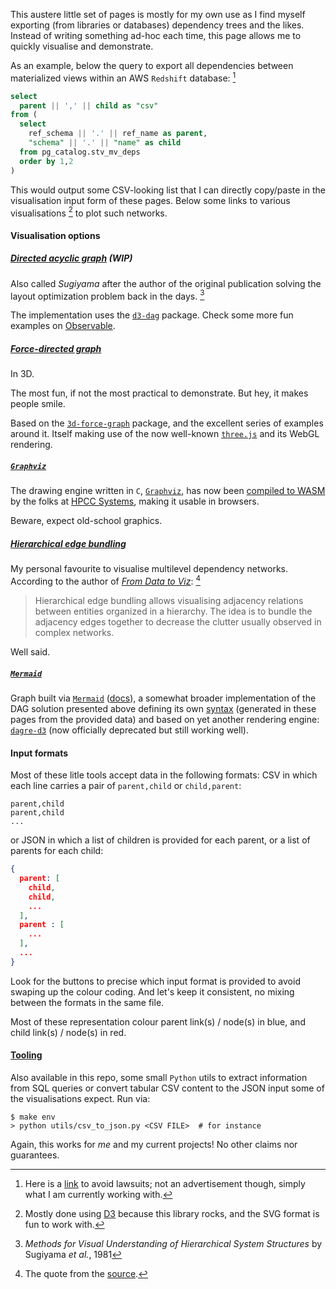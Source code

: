 This austere little set of pages is mostly for my own use as I find myself exporting
(from libraries or databases) dependency trees and the likes. Instead of writing
something ad-hoc each time, this page allows me to quickly visualise and demonstrate.

As an example, below the query to export all dependencies between materialized views
within an AWS `Redshift` database: [^1]

```sql
select
  parent || ',' || child as "csv"
from (
  select
    ref_schema || '.' || ref_name as parent,
    "schema" || '.' || "name" as child
  from pg_catalog.stv_mv_deps
  order by 1,2
)
```

This would output some CSV-looking list that I can directly copy/paste in the
visualisation input form of these pages. Below some links to various visualisations [^2]
to plot such networks.

#### Visualisation options

##### [Directed acyclic graph](/directed-acyclic-graph) (WIP)

Also called _Sugiyama_ after the author of the original publication solving the layout
optimization problem back in the days. [^3]

The implementation uses the [`d3-dag`](https://github.com/erikbrinkman/d3-dag) package.
Check some more fun examples on
[Observable](https://observablehq.com/search?query=d3-dag).

##### [Force-directed graph](/force-directed-graph)

In 3D.

The most fun, if not the most practical to demonstrate. But hey, it makes people smile.

Based on the [`3d-force-graph`](https://github.com/vasturiano/3d-force-graph) package,
and the excellent series of examples around it. Itself making use of the now well-known
[`three.js`](https://github.com/mrdoob/three.js) and its WebGL rendering.

##### [`Graphviz`](/graphviz-graph)

The drawing engine written in `C`, [`Graphviz`](https://graphviz.org/), has now been
[compiled to WASM](https://hpcc-systems.github.io/hpcc-js-wasm/classes/graphviz.Graphviz.html)
by the folks at [HPCC Systems](https://hpccsystems.com/), making it usable in browsers.

Beware, expect old-school graphics.

##### [Hierarchical edge bundling](/hierarchical-edge-bundling)

My personal favourite to visualise multilevel dependency networks. According to the
author of [_From Data to Viz_](https://www.data-to-viz.com/): [^4]

> Hierarchical edge bundling allows visualising adjacency relations between entities
> organized in a hierarchy. The idea is to bundle the adjacency edges together to
> decrease the clutter usually observed in complex networks.

Well said.

##### [`Mermaid`](/mermaid-flowchart)

Graph built via [`Mermaid`](https://github.com/mermaid-js/mermaid)
([docs](https://mermaid.js.org/)), a somewhat broader implementation of the DAG solution
presented above defining its own [syntax](https://mermaid.js.org/syntax/flowchart.html)
(generated in these pages from the provided data) and based on yet another rendering
engine: [`dagre-d3`](https://github.com/dagrejs/dagre-d3) (now officially deprecated but
still working well).

#### Input formats

Most of these litle tools accept data in the following formats: CSV in which each line
carries a pair of `parent,child` or `child,parent`:

```csv
parent,child
parent,child
...
```

or JSON in which a list of children is provided for each parent, or a list of parents
for each child:

```json
{
  parent: [
    child,
    child,
    ...
  ],
  parent : [
    ...
  ],
  ...
}
```

Look for the buttons to precise which input format is provided to avoid swaping up the
colour coding. And let's keep it consistent, no mixing between the formats in the same
file.

Most of these representation colour parent link(s) / node(s) in blue, and child link(s)
/ node(s) in red.

#### [Tooling](/utils)

Also available in this repo, some small `Python` utils to extract information from SQL
queries or convert tabular CSV content to the JSON input some of the visualisations
expect. Run via:

```shell
$ make env
> python utils/csv_to_json.py <CSV FILE>  # for instance
```

Again, this works for _me_ and my current projects! No other claims nor guarantees. 

[^1]: Here is a [link](https://aws.amazon.com/redshift/) to avoid lawsuits; not an
      advertisement though, simply what I am currently working with.
[^2]: Mostly done using [D3](https://d3js.org/) because this library rocks, and the SVG
      format is fun to work with.
[^3]: _Methods for Visual Understanding of Hierarchical System Structures_ by Sugiyama
      _et al._, 1981
[^4]: The quote from the [source](https://www.data-to-viz.com/graph/edge_bundling.html).
